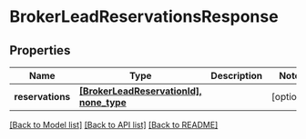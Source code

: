 # BrokerLeadReservationsResponse


## Properties
Name | Type | Description | Notes
------------ | ------------- | ------------- | -------------
**reservations** | [**[BrokerLeadReservationId], none_type**](BrokerLeadReservationId.md) |  | [optional] 

[[Back to Model list]](../README.md#documentation-for-models) [[Back to API list]](../README.md#documentation-for-api-endpoints) [[Back to README]](../README.md)


